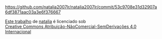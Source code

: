 
https://github.com/natalia2007lr/natalia2007lr/commit/53c9708e31d32907a6df3871aac03a3e6f376667
<p xmlns:cc="http://creativecommons.org/ns#" ><a rel="cc:attributionURL" href="https://github.com/natalia2007lr/natalia2007lr.git">Este trabalho</a> de <a rel="cc:attributionURL dct:creator" property="cc:attributionName" href="https://natalia2007lr.com">natalia</a> é licenciado sob <a href="https://creativecommons.org/licenses/by-nc-nd/4.0/?ref=chooser-v1" target="_blank" rel="license noopener noreferrer" style="display:inline-block;">Creative Commons Atribuição-NãoComercial-SemDerivações 4.0 Internacional<img estilo="altura:22px!importante;margem-esquerda:3px;alinhamento-vertical:texto-inferior;" src="https://mirrors.creativecommons.org/presskit/icons/cc.svg?ref=chooser-v1" alt=""><img estilo="altura:22px!importante;margem-esquerda:3px;alinhamento-vertical:texto-inferior;" src="https://mirrors.creativecommons.org/presskit/icons/by.svg?ref=chooser-v1" alt=""><img estilo="altura:22px!importante;margem-esquerda:3px;alinhamento-vertical:texto-inferior;" src="https://mirrors.creativecommons.org/presskit/icons/nc.svg?ref=chooser-v1" alt=""><img style="altura:22px!importante;margem-esquerda:3px;alinhamento-vertical:texto-inferior;" src="https://mirrors.creativecommons.org/presskit/icons/nd.svg?ref=chooser-v1" alt=""></a></p>
